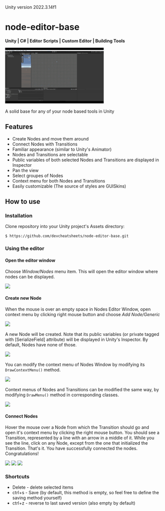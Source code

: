 Unity version 2022.3.14f1

# node-editor-base

**Unity | C# | Editor Scripts | Custom Editor | Building Tools**

![node-cs](Documentation/node-cs.gif)

A solid base for any of your node based tools in Unity

## Features
- Create Nodes and move them around
- Connect Nodes with Transitions
- Familiar appearance (similar to Unity's Animator)
- Nodes and Transitions are selectable
- Public variables of both selected Nodes and Transitions are displayed in Inspector
- Pan the view
- Select groupes of Nodes
- Context menu for both Nodes and Transitions
- Easily customizable (The source of styles are GUISkins)

## How to use
### Installation
Clone repository into your Unity project's Assets directory:
```
$ https://github.com/devcheatsheets/node-editor-base.git
```
### Using the editor
#### Open the editor window
Choose *Window/Nodes* menu item. This will open the editor window where nodes can be displayed.

<img src="https://user-images.githubusercontent.com/31962621/42377465-1672eb3a-812c-11e8-82bd-11a46ebf9931.PNG">

#### Create new Node
When the mouse is over an empty space in Nodes Editor Window, open context menu by clicking right mouse button and choose *Add Node/Generic*

<img src="https://user-images.githubusercontent.com/31962621/42377655-d2599ab0-812c-11e8-9176-d4b5d31d49d5.PNG">

A new Node will be created. Note that its public variables (or private tagged with [SerializeField] attribute) will be displayed in Unity's Inspector. By default, Nodes have none of those.

<img src="https://user-images.githubusercontent.com/31962621/42382091-e4175ac6-813b-11e8-8a4a-3166536399cc.PNG">

You can modify the context menu of Nodes Window by modifying its `DrawContextMenu()` method.

<img src="https://user-images.githubusercontent.com/31962621/42377876-d6514892-812d-11e8-84be-f0306d9a8dd0.PNG">

Context menus of Nodes and Transitions can be modified the same way, by modifying `DrawMenu()` method in corresponding classes.

<img src="https://user-images.githubusercontent.com/31962621/42377939-0c5c4554-812e-11e8-908c-ba9e9368737e.PNG">

#### Connect Nodes
Hover the mouse over a Node from which the Transition should go and open it's context menu by clicking the right mouse button. You should see a Transition, represented by a line with an arrow in a middle of it. While you see the line, click on any Node, except from the one that initialized the Transition. That's it. You have successfully connected the nodes. Congratulations!

<img src="https://user-images.githubusercontent.com/31962621/42382167-1f885358-813c-11e8-83a1-cecbb72bd828.PNG">
<img src="https://user-images.githubusercontent.com/31962621/42382210-44c4703e-813c-11e8-9e52-153a72feda52.PNG">
<img src="https://user-images.githubusercontent.com/31962621/42377803-8ded9768-812d-11e8-8a43-adc26f9a55f6.PNG">

### Shortcuts
- Delete - delete selected items
- ctrl+s - Save (by default, this method is empty, so feel free to define the saving method yourself)
- ctrl+z - reverse to last saved version (also empty by default)
